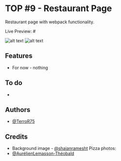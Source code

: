# TOP #9 - Restaurant Page

Restaurant page with webpack functionality.

Live Preview: #

![alt text](#)
![alt text](#)

## Features

- For now - nothing


## To do
-

## Authors

- [@TerroR75](https://github.com/TerroR75)

## Credits
- Background image - [@shaianramesht](https://unsplash.com/@shaianramesht)
Pizza photos:
- [@AurélienLemasson-Théobald](https://unsplash.com/@aurel__lens)
